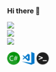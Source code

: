 ### Hi there 👋

![](https://github-readme-stats.vercel.app/api?username=elfcoda&theme=outrun&show_icons=true)  
![](https://github-readme-stats.vercel.app/api/top-langs/?username=elfcoda&hide=html&layout=compact&theme=outrun)  
![](https://github-profile-summary-cards.vercel.app/api/cards/profile-details?username=elfcoda&theme=monokai)

<code><img height="30" src="https://raw.githubusercontent.com/github/explore/80688e429a7d4ef2fca1e82350fe8e3517d3494d/topics/csharp/csharp.png"></code>
<code><img height="30" src="https://raw.githubusercontent.com/github/explore/80688e429a7d4ef2fca1e82350fe8e3517d3494d/topics/visual-studio-code/visual-studio-code.png"></code>
<code><img height="30" src="https://raw.githubusercontent.com/github/explore/80688e429a7d4ef2fca1e82350fe8e3517d3494d/topics/terminal/terminal.png"></code>

<!--
**elfcoda/elfcoda** is a ✨ _special_ ✨ repository because its `README.md` (this file) appears on your GitHub profile.

Here are some ideas to get you started:

- 🔭 I’m currently working on Microsoft China
- 🌱 I’m currently learning elvish
- 👯 I’m looking to collaborate on ...
- 🤔 I’m looking for help with ...
- 💬 Ask me about ...
- 📫 How to reach me: ...
- 😄 Pronouns: ...
- ⚡ Fun fact: ...
-->
